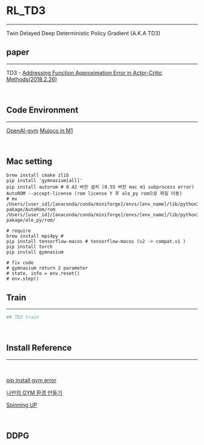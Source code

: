 # RL_TD3
----

Twin Delayed Deep Deterministic Policy Gradient (A.K.A TD3)

## paper
----
TD3 - [Addressing Function Approximation Error in Actor-Critic Methods(2018.2.26)](https://arxiv.org/abs/1802.09477)

<br>

## Code Environment
----
[OpenAI-gym](https://www.gymlibrary.dev/)
[Mujoco in M1](https://bnmy6581.tistory.com/146)
<br>

<br>

## Mac setting 
```shell
brew install cmake zlib
pip install 'gymnasium[all]'
pip install autorom # 0.42 버전 설치 (0.55 버전 mac m1 subprocess error)
AutoROM --accept-license (rom license Y 후 ale_py rom으로 파일 이동)
# mv /Users/[user_id]/[anaconda/conda/miniforge]/envs/[env_name]/lib/python3.8/site-pakage/AutoRom/rom /Users/[user_id]/[anaconda/conda/miniforge]/envs/[env_name]/lib/python3.8/site-pakage/ale_py/rom/

# require
brew install mpi4py # 
pip install tensorflow-macos # tensorflow-macos (v2 -> compat.v1 )
pip install torch
pip install gymnasium

# fix code 
# gymnasium return 2 parameter
# state, info = env.reset()
# env.step()
```

## Train
----
```bash
## TD3 train
```

 
<br>

## Install Reference 

---- 

<br>

[pip install gym error](https://www.pygame.org/wiki/MacCompile)
<br>

[나만의 GYM 환경 만들기](https://www.youtube.com/watch?v=chVLag1NIAQ)
<br>

[Spinning UP](https://spinningup.openai.com/en/latest/user/installation.html)

<br>


## DDPG 
